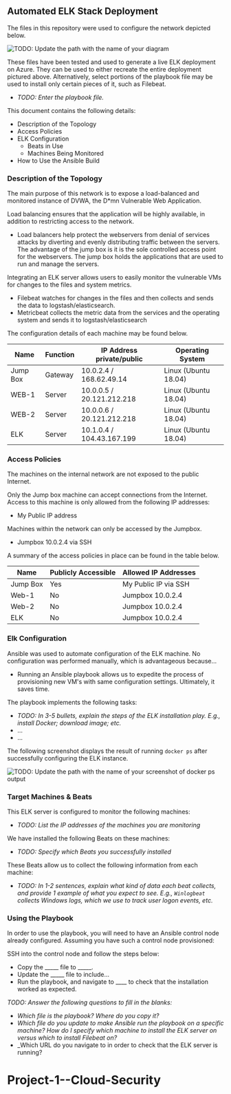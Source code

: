 ## Automated ELK Stack Deployment

The files in this repository were used to configure the network depicted below.

![TODO: Update the path with the name of your diagram](Images/diagram_filename.png)

These files have been tested and used to generate a live ELK deployment on Azure. They can be used to either recreate the entire deployment pictured above. Alternatively, select portions of the playbook file may be used to install only certain pieces of it, such as Filebeat.

  - _TODO: Enter the playbook file._

This document contains the following details:
- Description of the Topology
- Access Policies
- ELK Configuration
  - Beats in Use
  - Machines Being Monitored
- How to Use the Ansible Build


### Description of the Topology

The main purpose of this network is to expose a load-balanced and monitored instance of DVWA, the D*mn Vulnerable Web Application.

Load balancing ensures that the application will be highly available, in addition to restricting access to the network.
- Load balancers help protect the webservers from denial of services attacks by diverting and evenly distributing traffic between the servers. The advantage of the jump box is it is the sole controlled access point for the webservers. The jump box holds the applications that are used to run and manage the servers.

Integrating an ELK server allows users to easily monitor the vulnerable VMs for changes to the files and system metrics.
- Filebeat watches for changes in the files and then collects and sends the data to logstash/elasticsearch.
- Metricbeat collects the metric data from the services and the operating system and sends it to logstash/elasticsearch

The configuration details of each machine may be found below.

| Name     | Function | IP Address private/public | Operating System    |
|----------|----------|---------------------------|---------------------|
| Jump Box | Gateway  | 10.0.2.4 / 168.62.49.14   | Linux (Ubuntu 18.04)|
| WEB-1    | Server   | 10.0.0.5 / 20.121.212.218 | Linux (Ubuntu 18.04)|
| WEB-2    | Server   | 10.0.0.6 / 20.121.212.218 | Linux (Ubuntu 18.04)|
| ELK      | Server   | 10.1.0.4 / 104.43.167.199 | Linux (Ubuntu 18.04)|

### Access Policies

The machines on the internal network are not exposed to the public Internet. 

Only the Jump box machine can accept connections from the Internet. Access to this machine is only allowed from the following IP addresses:
- My Public IP address

Machines within the network can only be accessed by the Jumpbox.
- Jumpbox 10.0.2.4 via SSH

A summary of the access policies in place can be found in the table below.

| Name     | Publicly Accessible | Allowed IP Addresses |
|----------|---------------------|----------------------|
| Jump Box | Yes                 | My Public IP via SSH |
| Web-1    | No                  | Jumpbox 10.0.2.4     |
| Web-2    | No                  | Jumpbox 10.0.2.4     |
| ELK      | No                  | Jumpbox 10.0.2.4     |

### Elk Configuration

Ansible was used to automate configuration of the ELK machine. No configuration was performed manually, which is advantageous because...
- Running an Ansible playbook allows us to expedite the process of provisioning new VM's with same configuration settings. Ultimately, it saves time. 

The playbook implements the following tasks:
- _TODO: In 3-5 bullets, explain the steps of the ELK installation play. E.g., install Docker; download image; etc._
- ...
- ...

The following screenshot displays the result of running `docker ps` after successfully configuring the ELK instance.

![TODO: Update the path with the name of your screenshot of docker ps output](Images/docker_ps_output.png)

### Target Machines & Beats
This ELK server is configured to monitor the following machines:
- _TODO: List the IP addresses of the machines you are monitoring_

We have installed the following Beats on these machines:
- _TODO: Specify which Beats you successfully installed_

These Beats allow us to collect the following information from each machine:
- _TODO: In 1-2 sentences, explain what kind of data each beat collects, and provide 1 example of what you expect to see. E.g., `Winlogbeat` collects Windows logs, which we use to track user logon events, etc._

### Using the Playbook
In order to use the playbook, you will need to have an Ansible control node already configured. Assuming you have such a control node provisioned: 

SSH into the control node and follow the steps below:
- Copy the _____ file to _____.
- Update the _____ file to include...
- Run the playbook, and navigate to ____ to check that the installation worked as expected.

_TODO: Answer the following questions to fill in the blanks:_
- _Which file is the playbook? Where do you copy it?_
- _Which file do you update to make Ansible run the playbook on a specific machine? How do I specify which machine to install the ELK server on versus which to install Filebeat on?_
- _Which URL do you navigate to in order to check that the ELK server is running?
# Project-1--Cloud-Security